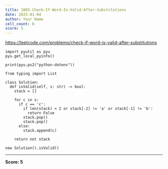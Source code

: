 ```yaml
---
title: 1003-Check-If-Word-Is-Valid-After-Substitutions
date: 2025-01-04
author: Your Name
cell_count: 6
score: 5
---
```


https://leetcode.com/problems/check-if-word-is-valid-after-substitutions


```
import pyutil as pyu
pyu.get_local_pyinfo()
```


```
print(pyu.ps2("python-dotenv"))
```


```
from typing import List
```


```
class Solution:
  def isValid(self, s: str) -> bool:
    stack = []

    for c in s:
      if c == 'c':
        if len(stack) < 2 or stack[-2] != 'a' or stack[-1] != 'b':
          return False
        stack.pop()
        stack.pop()
      else:
        stack.append(c)

    return not stack
```


```
new Solution().isValid()
```


---
**Score: 5**